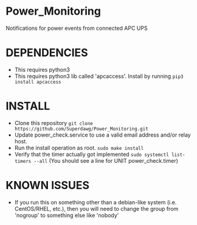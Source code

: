 # Power_Monitoring
Notifications for power events from connected APC UPS

# DEPENDENCIES
- This requires python3
- This requires python3 lib called 'apcaccess'.  Install by running `pip3 install apcaccess`

# INSTALL
- Clone this repository `git clone https://github.com/Superdawg/Power_Monitoring.git`
- Update power_check.service to use a valid email address and/or relay host.
- Run the install operation as root.  `sudo make install`
- Verify that the timer actually got implemented `sudo systemctl list-timers --all` (You should see a line for UNIT power_check.timer)

# KNOWN ISSUES
- If you run this on something other than a debian-like system (i.e. CentOS/RHEL, etc.), then you will need to change the group from 'nogroup' to something else like 'nobody'
